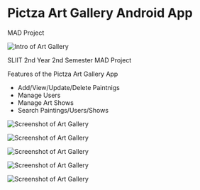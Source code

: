 # Pictza Art Gallery Android App 
 MAD Project

![Intro of Art Gallery](https://raw.githubusercontent.com/Fasliya/Pictza-Art-Gallery-App/master/screenshots/a.png)
 
 SLIIT 2nd Year 2nd Semester MAD Project
 
 Features of the Pictza Art Gallery App
 - Add/View/Update/Delete Paintnigs
 - Manage Users
 - Manage Art Shows
 - Search Paintings/Users/Shows
  
![Screenshot of Art Gallery](https://raw.githubusercontent.com/Fasliya/Pictza-Art-Gallery-App/master/screenshots/b.png)

![Screenshot of Art Gallery](https://raw.githubusercontent.com/Fasliya/Pictza-Art-Gallery-App/master/screenshots/c.png)

![Screenshot of Art Gallery](https://raw.githubusercontent.com/Fasliya/Pictza-Art-Gallery-App/master/screenshots/d.png)

![Screenshot of Art Gallery](https://raw.githubusercontent.com/Fasliya/Pictza-Art-Gallery-App/master/screenshots/e.png)

![Screenshot of Art Gallery](https://raw.githubusercontent.com/Fasliya/Pictza-Art-Gallery-App/master/screenshots/f.png)
